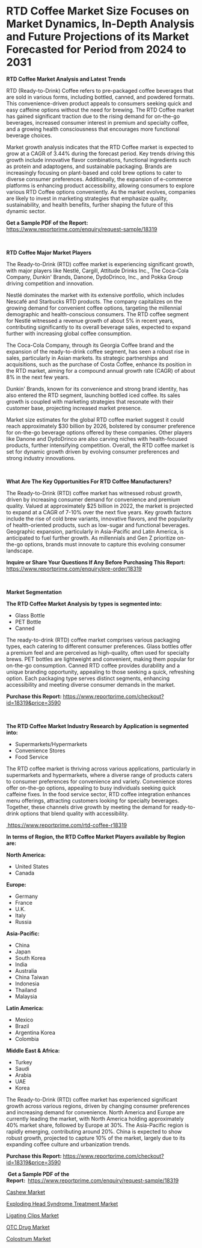 <p><h1>RTD Coffee Market Size Focuses on Market Dynamics, In-Depth Analysis and Future Projections of its Market Forecasted for Period from 2024 to 2031</h1></p><p><strong>RTD Coffee Market Analysis and Latest Trends</strong></p>
<p><p>RTD (Ready-to-Drink) Coffee refers to pre-packaged coffee beverages that are sold in various forms, including bottled, canned, and powdered formats. This convenience-driven product appeals to consumers seeking quick and easy caffeine options without the need for brewing. The RTD Coffee market has gained significant traction due to the rising demand for on-the-go beverages, increased consumer interest in premium and specialty coffee, and a growing health consciousness that encourages more functional beverage choices.</p><p>Market growth analysis indicates that the RTD Coffee market is expected to grow at a CAGR of 3.44% during the forecast period. Key trends driving this growth include innovative flavor combinations, functional ingredients such as protein and adaptogens, and sustainable packaging. Brands are increasingly focusing on plant-based and cold brew options to cater to diverse consumer preferences. Additionally, the expansion of e-commerce platforms is enhancing product accessibility, allowing consumers to explore various RTD Coffee options conveniently. As the market evolves, companies are likely to invest in marketing strategies that emphasize quality, sustainability, and health benefits, further shaping the future of this dynamic sector.</p></p>
<p><strong>Get a Sample PDF of the Report:&nbsp;</strong> <a href="https://www.reportprime.com/enquiry/request-sample/18319?utm_campaign=48&utm_medium=2&utm_source=Github&utm_content=ia&utm_term=21112024&utm_id=rtd-coffee">https://www.reportprime.com/enquiry/request-sample/18319</a></p>
<p>&nbsp;</p>
<p><strong>RTD Coffee Major Market Players</strong></p>
<p><p>The Ready-to-Drink (RTD) coffee market is experiencing significant growth, with major players like Nestlé, Cargill, Attitude Drinks Inc., The Coca-Cola Company, Dunkin' Brands, Danone, DydoDrinco, Inc., and Pokka Group driving competition and innovation. </p><p>Nestlé dominates the market with its extensive portfolio, which includes Nescafé and Starbucks RTD products. The company capitalizes on the growing demand for convenient coffee options, targeting the millennial demographic and health-conscious consumers. The RTD coffee segment for Nestlé witnessed a revenue growth of about 5% in recent years, contributing significantly to its overall beverage sales, expected to expand further with increasing global coffee consumption.</p><p>The Coca-Cola Company, through its Georgia Coffee brand and the expansion of the ready-to-drink coffee segment, has seen a robust rise in sales, particularly in Asian markets. Its strategic partnerships and acquisitions, such as the purchase of Costa Coffee, enhance its position in the RTD market, aiming for a compound annual growth rate (CAGR) of about 8% in the next few years.</p><p>Dunkin' Brands, known for its convenience and strong brand identity, has also entered the RTD segment, launching bottled iced coffee. Its sales growth is coupled with marketing strategies that resonate with their customer base, projecting increased market presence.</p><p>Market size estimates for the global RTD coffee market suggest it could reach approximately $30 billion by 2026, bolstered by consumer preference for on-the-go beverage options offered by these companies. Other players like Danone and DydoDrinco are also carving niches with health-focused products, further intensifying competition. Overall, the RTD coffee market is set for dynamic growth driven by evolving consumer preferences and strong industry innovations.</p></p>
<p>&nbsp;</p>
<p><strong>What Are The Key Opportunities For RTD Coffee Manufacturers?</strong></p>
<p><p>The Ready-to-Drink (RTD) coffee market has witnessed robust growth, driven by increasing consumer demand for convenience and premium quality. Valued at approximately $25 billion in 2022, the market is projected to expand at a CAGR of 7-10% over the next five years. Key growth factors include the rise of cold brew variants, innovative flavors, and the popularity of health-oriented products, such as low-sugar and functional beverages. Geographic expansion, particularly in Asia-Pacific and Latin America, is anticipated to fuel further growth. As millennials and Gen Z prioritize on-the-go options, brands must innovate to capture this evolving consumer landscape.</p></p>
<p><strong>Inquire or Share Your Questions If Any Before Purchasing This Report:</strong> <a href="https://www.reportprime.com/enquiry/pre-order/18319?utm_campaign=48&utm_medium=2&utm_source=Github&utm_content=ia&utm_term=21112024&utm_id=rtd-coffee">https://www.reportprime.com/enquiry/pre-order/18319</a></p>
<p>&nbsp;</p>
<p><strong>Market Segmentation</strong></p>
<p><strong>The RTD Coffee Market Analysis by types is segmented into:</strong></p>
<p><ul><li>Glass Bottle</li><li>PET Bottle</li><li>Canned</li></ul></p>
<p><p>The ready-to-drink (RTD) coffee market comprises various packaging types, each catering to different consumer preferences. Glass bottles offer a premium feel and are perceived as high-quality, often used for specialty brews. PET bottles are lightweight and convenient, making them popular for on-the-go consumption. Canned RTD coffee provides durability and a unique branding opportunity, appealing to those seeking a quick, refreshing option. Each packaging type serves distinct segments, enhancing accessibility and meeting diverse consumer demands in the market.</p></p>
<p><strong>Purchase this Report:&nbsp;</strong><a href="https://www.reportprime.com/checkout?id=18319&price=3590&utm_campaign=48&utm_medium=2&utm_source=Github&utm_content=ia&utm_term=21112024&utm_id=rtd-coffee">https://www.reportprime.com/checkout?id=18319&price=3590</a></p>
<p>&nbsp;</p>
<p><strong>The RTD Coffee Market Industry Research by Application is segmented into:</strong></p>
<p><ul><li>Supermarkets/Hypermarkets</li><li>Convenience Stores</li><li>Food Service</li></ul></p>
<p><p>The RTD coffee market is thriving across various applications, particularly in supermarkets and hypermarkets, where a diverse range of products caters to consumer preferences for convenience and variety. Convenience stores offer on-the-go options, appealing to busy individuals seeking quick caffeine fixes. In the food service sector, RTD coffee integration enhances menu offerings, attracting customers looking for specialty beverages. Together, these channels drive growth by meeting the demand for ready-to-drink options that blend quality with accessibility.</p></p>
<p><a href="https://www.reportprime.com/rtd-coffee-r18319?utm_campaign=48&utm_medium=2&utm_source=Github&utm_content=ia&utm_term=21112024&utm_id=rtd-coffee">&nbsp;https://www.reportprime.com/rtd-coffee-r18319</a></p>
<p><strong>In terms of Region, the RTD Coffee Market Players available by Region are:</strong></p>
<p>
    <p> <strong> North America: </strong>
        <ul>
            <li>United States</li>
            <li>Canada</li>
        </ul>
        </p> 
    <p> <strong> Europe: </strong>
        <ul>
            <li>Germany</li>
            <li>France</li>
            <li>U.K.</li>
            <li>Italy</li>
            <li>Russia</li>
        </ul>
        </p> 
    <p> <strong> Asia-Pacific: </strong>
        <ul>
            <li>China</li>
            <li>Japan</li>
            <li>South Korea</li>
            <li>India</li>
            <li>Australia</li>
            <li>China Taiwan</li>
            <li>Indonesia</li>
            <li>Thailand</li>
            <li>Malaysia</li>
        </ul>
        </p> 
    <p> <strong> Latin America: </strong>
        <ul>
            <li>Mexico</li>
            <li>Brazil</li>
            <li>Argentina Korea</li>
            <li>Colombia</li>
        </ul>
        </p> 
    <p> <strong> Middle East & Africa: </strong>
        <ul>
            <li>Turkey</li>
            <li>Saudi</li>
            <li>Arabia</li>
            <li>UAE</li>
            <li>Korea</li>
        </ul>
    </p>
    </p>
<p><p>The Ready-to-Drink (RTD) coffee market has experienced significant growth across various regions, driven by changing consumer preferences and increasing demand for convenience. North America and Europe are currently leading the market, with North America holding approximately 40% market share, followed by Europe at 30%. The Asia-Pacific region is rapidly emerging, contributing around 20%. China is expected to show robust growth, projected to capture 10% of the market, largely due to its expanding coffee culture and urbanization trends.</p></p>
<p><strong>Purchase this Report: </strong><a href="https://www.reportprime.com/checkout?id=18319&price=3590&utm_campaign=48&utm_medium=2&utm_source=Github&utm_content=ia&utm_term=21112024&utm_id=rtd-coffee">https://www.reportprime.com/checkout?id=18319&price=3590</a></p>
<p>&nbsp;<strong>Get a Sample PDF of the Report:&nbsp;&nbsp;</strong><a href="https://www.reportprime.com/enquiry/request-sample/18319?utm_campaign=48&utm_medium=2&utm_source=Github&utm_content=ia&utm_term=21112024&utm_id=rtd-coffee">https://www.reportprime.com/enquiry/request-sample/18319</a></p>
<p><strong></strong></p>
<p><p><a href="https://github.com/Rekhakhatun65/Market-Research-Report-List-1/blob/main/cashew-market.md?utm_campaign=48&utm_medium=2&utm_source=Github&utm_content=ia&utm_term=21112024&utm_id=rtd-coffee">Cashew Market</a></p><p><a href="https://issuu.com/reportprime-2/docs/exploding-head-syndrome-treatment-m_50696ff00d0cc5?utm_campaign=48&utm_medium=2&utm_source=Github&utm_content=ia&utm_term=21112024&utm_id=rtd-coffee">Exploding Head Syndrome Treatment Market</a></p><p><a href="https://www.linkedin.com/pulse/ligating-clips-market-trends-forecast-growth-potential-6shyf?utm_campaign=48&utm_medium=2&utm_source=Github&utm_content=ia&utm_term=21112024&utm_id=rtd-coffee">Ligating Clips Market</a></p><p><a href="https://issuu.com/reportprime-2/docs/otc-drug-market-size-2030.pptx_8c034ac561c46b?utm_campaign=48&utm_medium=2&utm_source=Github&utm_content=ia&utm_term=21112024&utm_id=rtd-coffee">OTC Drug Market</a></p><p><a href="https://github.com/kathiestrine5ty/Market-Research-Report-List-1/blob/main/colostrum-market.md?utm_campaign=48&utm_medium=2&utm_source=Github&utm_content=ia&utm_term=21112024&utm_id=rtd-coffee">Colostrum Market</a></p></p>